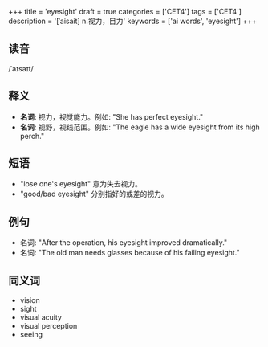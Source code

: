 +++
title = 'eyesight'
draft = true
categories = ['CET4']
tags = ['CET4']
description = '[ˈaisait] n.视力，目力'
keywords = ['ai words', 'eyesight']
+++

## 读音
/ˈaɪsaɪt/

## 释义
- **名词**: 视力，视觉能力。例如: "She has perfect eyesight."
- **名词**: 视野，视线范围。例如: "The eagle has a wide eyesight from its high perch."

## 短语
- "lose one's eyesight" 意为失去视力。
- "good/bad eyesight" 分别指好的或差的视力。

## 例句
- 名词: "After the operation, his eyesight improved dramatically."
- 名词: "The old man needs glasses because of his failing eyesight."

## 同义词
- vision
- sight
- visual acuity
- visual perception
- seeing
